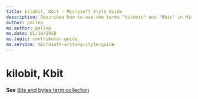 ```yaml
---
title: kilobit, Kbit - Microsoft Style Guide
description: Describes how to use the terms "kilobit" and "Kbit" in Microsoft content.
author: pallep
ms.author: pallep
ms.date: 01/19/2018
ms.topic: contributor-guide
ms.service: microsoft-writing-style-guide
---
```


# kilobit, Kbit

**See** [Bits and bytes term collection](~/a-z-word-list-term-collections/term-collections/bits-bytes-terms.md)
